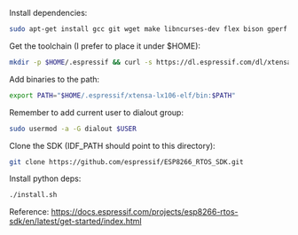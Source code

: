 
Install dependencies:

```bash
sudo apt-get install gcc git wget make libncurses-dev flex bison gperf
```

Get the toolchain (I prefer to place it under $HOME):

```bash
mkdir -p $HOME/.espressif && curl -s https://dl.espressif.com/dl/xtensa-lx106-elf-gcc8_4_0-esp-2020r3-linux-amd64.tar.gz | tar -xz -C $HOME/.espressif
```

Add binaries to the path:

```bash
export PATH="$HOME/.espressif/xtensa-lx106-elf/bin:$PATH"
```

Remember to add current user to dialout group:

```bash
sudo usermod -a -G dialout $USER
```

Clone the SDK (IDF_PATH should point to this directory):

```bash
git clone https://github.com/espressif/ESP8266_RTOS_SDK.git
```

Install python deps:

```bash
./install.sh
```

Reference: https://docs.espressif.com/projects/esp8266-rtos-sdk/en/latest/get-started/index.html

